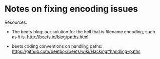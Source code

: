 Notes on fixing encoding issues
===============================

Resources:

* The beets blog: our solution for the hell that is filename encoding, such as it is.
    <http://beets.io/blog/paths.html>

* beets coding conventions on handling paths:
    <https://github.com/beetbox/beets/wiki/Hacking#handling-paths>
